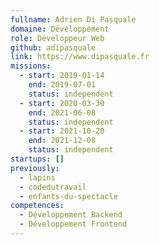 ```yaml
---
fullname: Adrien Di Pasquale
domaine: Développement
role: Développeur Web
github: adipasquale
link: https://www.dipasquale.fr
missions:
  - start: 2019-01-14
    end: 2019-07-01
    status: independent
  - start: 2020-03-30
    end: 2021-06-08
    status: independent
  - start: 2021-10-20
    end: 2021-12-08
    status: independent
startups: []
previously:
  - lapins
  - codedutravail
  - enfants-du-spectacle
competences:
  - Développement Backend
  - Développement Frontend
---
```

